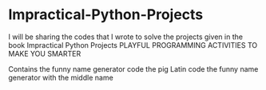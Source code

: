 # Impractical-Python-Projects
I will be sharing the codes that I wrote to solve the projects given in the book Impractical Python Projects PLAYFUL PROGRAMMING ACTIVITIES TO MAKE YOU SMARTER

Contains the funny name generator code
the pig Latin code
the funny name generator with the middle name
